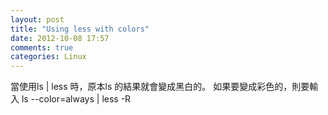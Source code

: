 ```yaml
---
layout: post
title: "Using less with colors"
date: 2012-10-08 17:57
comments: true
categories: Linux
---
```


當使用ls | less 時，原本ls 的結果就會變成黑白的。
如果要變成彩色的，則要輸入 ls --color=always | less -R

